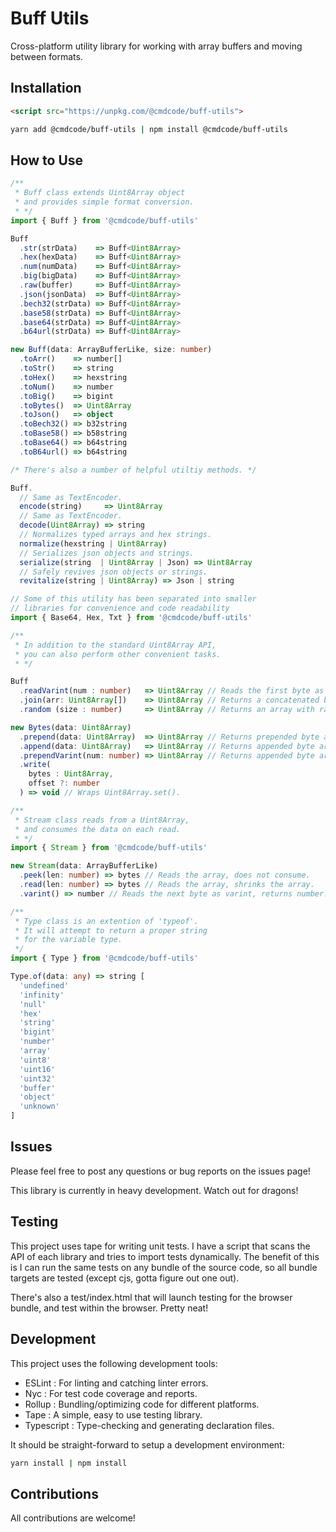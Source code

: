 # Buff Utils
Cross-platform utility library for working with array buffers and moving between formats.

## Installation
```html
<script src="https://unpkg.com/@cmdcode/buff-utils">
```
```bash
yarn add @cmdcode/buff-utils | npm install @cmdcode/buff-utils
```

## How to Use
```ts
/**
 * Buff class extends Uint8Array object
 * and provides simple format conversion. 
 * */
import { Buff } from '@cmdcode/buff-utils'

Buff
  .str(strData)    => Buff<Uint8Array>
  .hex(hexData)    => Buff<Uint8Array>
  .num(numData)    => Buff<Uint8Array>
  .big(bigData)    => Buff<Uint8Array>
  .raw(buffer)     => Buff<Uint8Array>
  .json(jsonData)  => Buff<Uint8Array>
  .bech32(strData) => Buff<Uint8Array>
  .base58(strData) => Buff<Uint8Array>
  .base64(strData) => Buff<Uint8Array>
  .b64url(strData) => Buff<Uint8Array>

new Buff(data: ArrayBufferLike, size: number)
  .toArr()    => number[]
  .toStr()    => string
  .toHex()    => hexstring
  .toNum()    => number
  .toBig()    => bigint
  .toBytes()  => Uint8Array
  .toJson()   => object
  .toBech32() => b32string
  .toBase58() => b58string
  .toBase64() => b64string
  .toB64url() => b64string

/* There's also a number of helpful utiltiy methods. */

Buff.
  // Same as TextEncoder.
  encode(string)     => Uint8Array
  // Same as TextEncoder.  
  decode(Uint8Array) => string
  // Normalizes typed arrays and hex strings.
  normalize(hexstring | Uint8Array)
  // Serializes json objects and strings.
  serialize(string  | Uint8Array | Json) => Uint8Array
  // Safely revives json objects or strings.
  revitalize(string | Uint8Array) => Json | string

// Some of this utility has been separated into smaller 
// libraries for convenience and code readability
import { Base64, Hex, Txt } from '@cmdcode/buff-utils'
```

```ts
/** 
 * In addition to the standard Uint8Array API,
 * you can also perform other convenient tasks.
 * */

Buff
  .readVarint(num : number)   => Uint8Array // Reads the first byte as a varint.
  .join(arr: Uint8Array[])    => Uint8Array // Returns a concatenated byte array.
  .random (size : number)     => Uint8Array // Returns an array with random bytes.

new Bytes(data: Uint8Array)
  .prepend(data: Uint8Array)  => Uint8Array // Returns prepended byte array.
  .append(data: Uint8Array)   => Uint8Array // Returns appended byte array.
  .prependVarint(num: number) => Uint8Array // Returns appended byte array.
  .write(
    bytes : Uint8Array, 
    offset ?: number
  ) => void // Wraps Uint8Array.set().
```

```ts
/**
 * Stream class reads from a Uint8Array,
 * and consumes the data on each read.
 * */
import { Stream } from '@cmdcode/buff-utils'

new Stream(data: ArrayBufferLike)
  .peek(len: number) => bytes // Reads the array, does not consume.
  .read(len: number) => bytes // Reads the array, shrinks the array.
  .varint() => number // Reads the next byte as varint, returns number.
```

```ts
/**
 * Type class is an extention of 'typeof'.
 * It will attempt to return a proper string
 * for the variable type.
 */
import { Type } from '@cmdcode/buff-utils'

Type.of(data: any) => string [
  'undefined'
  'infinity'
  'null'
  'hex'
  'string'
  'bigint'
  'number'
  'array'
  'uint8'
  'uint16'
  'uint32'
  'buffer'
  'object'
  'unknown'
]
```
## Issues
Please feel free to post any questions or bug reports on the issues page!

This library is currently in heavy development. Watch out for dragons!

## Testing
This project uses tape for writing unit tests. I have a script that scans the API of each library and tries to import tests dynamically. The benefit of this is I can run the same tests on any bundle of the source code, so all bundle targets are tested (except cjs, gotta figure out one out).

There's also a test/index.html that will launch testing for the browser bundle, and test within the browser. Pretty neat!

## Development
This project uses the following development tools:

  - ESLint     : For linting and catching linter errors.
  - Nyc        : For test code coverage and reports.
  - Rollup     : Bundling/optimizing code for different platforms.
  - Tape       : A simple, easy to use testing library. 
  - Typescript : Type-checking and generating declaration files.

It should be straight-forward to setup a development environment:
```bash
yarn install | npm install
```

## Contributions
All contributions are welcome!
